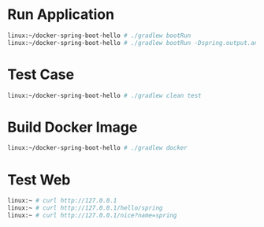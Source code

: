# Run Application

```bash
linux:~/docker-spring-boot-hello # ./gradlew bootRun
linux:~/docker-spring-boot-hello # ./gradlew bootRun -Dspring.output.ansi.enabled=always
```


# Test Case

```bash
linux:~/docker-spring-boot-hello # ./gradlew clean test
```


# Build Docker Image

```bash
linux:~/docker-spring-boot-hello # ./gradlew docker
```

# Test Web

```bash
linux:~ # curl http://127.0.0.1
linux:~ # curl http://127.0.0.1/hello/spring
linux:~ # curl http://127.0.0.1/nice?name=spring
```
